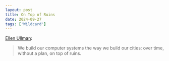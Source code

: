 ```yaml
---
layout: post
title: On Top of Ruins
date: 2024-09-27
tags: ['Wildcard']
---
```

[Ellen Ullman](https://en.wikipedia.org/wiki/Ellen_Ullman):

> We build our computer systems the way we build our cities: over time, without a plan, on top of ruins.
<!--x-->
